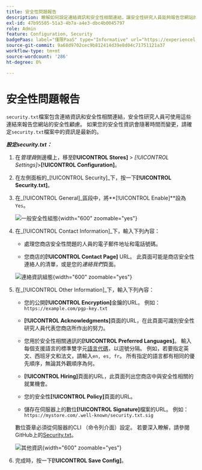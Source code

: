 ```yaml
---
title: 安全性問題報告
description: 瞭解如何設定連絡資訊和安全性相關連結，讓安全性研究人員能夠報告您網站的安全性疑慮。
exl-id: 47b95505-51a3-4b7a-a4e3-dbc4b0045797
role: Admin
feature: Configuration, Security
badgePaas: label="僅限PaaS" type="Informative" url="https://experienceleague.adobe.com/en/docs/commerce/user-guides/product-solutions" tooltip="僅適用於雲端專案(Adobe管理的PaaS基礎結構)和內部部署專案的Adobe Commerce 。"
source-git-commit: 9a68d9702cec9b812414d39e8d04c71751121a37
workflow-type: tm+mt
source-wordcount: '286'
ht-degree: 0%

---
```


# 安全性問題報告

`security.txt`檔案包含連絡資訊和安全性相關連結，安全性研究人員可使用這些連結來報告您網站的安全性顧慮。 如果您的安全性資訊會隨著時間而變更，請確定`security.txt`檔案中的資訊是最新的。

**_設定security.txt：_**

1. 在&#x200B;_管理員_&#x200B;側邊欄上，移至&#x200B;**[!UICONTROL Stores]** > _[!UICONTROL Settings]_>**[!UICONTROL Configuration]**。

1. 在左側面板的&#x200B;_[!UICONTROL Security]_下，按一下&#x200B;**[!UICONTROL Security.txt]**。

1. 在&#x200B;_[!UICONTROL General]_區段中，將&#x200B;**[!UICONTROL Enable]**設為`Yes`。

   ![一般安全性組態](../configuration-reference/security/assets/txt-general.png){width="600" zoomable="yes"}

1. 在&#x200B;_[!UICONTROL Contact Information]_下，輸入下列內容：

   - 處理您商店安全性問題的人員的電子郵件地址和電話號碼。

   - 您商店的&#x200B;**[!UICONTROL Contact Page]** URL。 此頁面可能是商店安全性連絡人的清單，或是您的&#x200B;_連絡我們_&#x200B;頁面。

   ![連絡資訊組態](../configuration-reference/security/assets/txt-contact-info.png){width="600" zoomable="yes"}

1. 在&#x200B;_[!UICONTROL Other Information]_下，輸入下列內容：

   - 您的公開&#x200B;**[!UICONTROL Encryption]**&#x200B;金鑰的URL。 例如： `https://example.com/pgp-key.txt`

   - **[!UICONTROL Acknowledgments]**&#x200B;頁面的URL，在此頁面可識別安全性研究人員代表您商店所作出的努力。

   - 您用於安全性相關通訊的&#x200B;**[!UICONTROL Preferred Languages]**。 輸入每個支援語言的標準雙字元[語言代碼](https://en.wikipedia.org/wiki/List_of_ISO_639-1_codes)，以逗號分隔。 例如，若要指定英文、西班牙文和法文，請輸入`en, es, fr`。 所有指定的語言都有相同的優先順序，無論其外觀順序為何。

   - **[!UICONTROL Hiring]**&#x200B;頁面的URL，此頁面列出您商店中與安全性相關的就業機會。

   - 您的安全性&#x200B;**[!UICONTROL Policy]**&#x200B;頁面的URL。

   - 儲存在伺服器上的數位&#x200B;**[!UICONTROL Signature]**&#x200B;檔案的URL。 例如： `https://mystore.com/.well-known/security.txt.sig`

   數位簽章必須從伺服器的CLI （命令列介面）設定。 若要深入瞭解，請參閱GitHub上的[Security.txt](https://github.com/magento/security-package/blob/1.0-develop/Securitytxt/README.md)。

   ![其他資訊](../configuration-reference/security/assets/txt-other-info.png){width="600" zoomable="yes"}

1. 完成時，按一下&#x200B;**[!UICONTROL Save Config]**。
